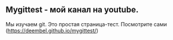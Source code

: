 ## Mygittest - мой канал на youtube.
Мы изучаем git.
Это простая страница-тест.
Посмотрите сами (https://deembel.github.io/mygittest/)
